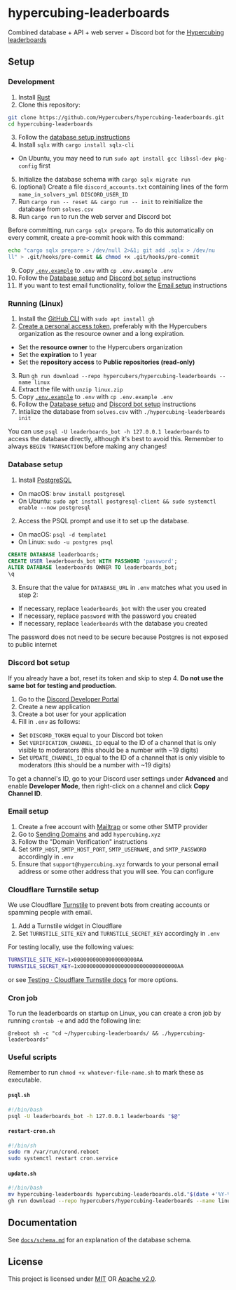 # hypercubing-leaderboards

Combined database + API + web server + Discord bot for the [Hypercubing leaderboards](https://lb.hypercubing.xyz/)

## Setup

### Development

1. Install [Rust](https://www.rust-lang.org/tools/install)
2. Clone this repository:

```sh
git clone https://github.com/Hypercubers/hypercubing-leaderboards.git
cd hypercubing-leaderboards
```

3. Follow the [database setup instructions](#database-setup)
4. Install `sqlx` with `cargo install sqlx-cli`

  - On Ubuntu, you may need to run `sudo apt install gcc libssl-dev pkg-config` first

5. Initialize the database schema with `cargo sqlx migrate run`
6. (optional) Create a file `discord_accounts.txt` containing lines of the form `name_in_solvers_yml DISCORD_USER_ID`
7. Run `cargo run -- reset && cargo run -- init` to reinitialize the database from `solves.csv`
8. Run `cargo run` to run the web server and Discord bot

Before committing, run `cargo sqlx prepare`. To do this automatically on every commit, create a pre-commit hook with this command:

```sh
echo "cargo sqlx prepare > /dev/null 2>&1; git add .sqlx > /dev/nu
ll" > .git/hooks/pre-commit && chmod +x .git/hooks/pre-commit
```

9. Copy [`.env.example`](.env.example) to `.env` with `cp .env.example .env`
10. Follow the [Database setup](#database-setup) and [Discord bot setup](#discord-bot-setup) instructions
10. If you want to test email functionality, follow the [Email setup](#email-setup) instructions

### Running (Linux)

1. Install the [GitHub CLI](https://cli.github.com/) with `sudo apt install gh`
2. [Create a personal access token](https://github.com/settings/tokens), preferably with the Hypercubers organization as the resource owner and a long expiration.

  - Set the **resource owner** to the Hypercubers organization
  - Set the **expiration** to 1 year
  - Set the **repository access** to **Public repositories (read-only)**

3. Run `gh run download --repo hypercubers/hypercubing-leaderboards --name linux`
4. Extract the file with `unzip linux.zip`
5. Copy [`.env.example`](.env.example) to `.env` with `cp .env.example .env`
6. Follow the [Database setup](#database-setup) and [Discord bot setup](#discord-bot-setup) instructions
7. Intialize the database from `solves.csv` with `./hypercubing-leaderboards init`

You can use `psql -U leaderboards_bot -h 127.0.0.1 leaderboards` to access the database directly, although it's best to avoid this. Remember to always `BEGIN TRANSACTION` before making any changes!

### Database setup

1. Install [PostgreSQL](https://www.postgresql.org/download/)

  - On macOS: `brew install postgresql`
  - On Ubuntu: `sudo apt install postgresql-client && sudo systemctl enable --now postgresql`

2. Access the PSQL prompt and use it to set up the database.

  - On macOS: `psql -d template1`
  - On Linux: `sudo -u postgres psql`

```sql
CREATE DATABASE leaderboards;
CREATE USER leaderboards_bot WITH PASSWORD 'password';
ALTER DATABASE leaderboards OWNER TO leaderboards_bot;
\q
```

3. Ensure that the value for `DATABASE_URL` in `.env` matches what you used in step 2:

  - If necessary, replace `leaderboards_bot` with the user you created
  - If necessary, replace `password` with the password you created
  - If necessary, replace `leaderboards` with the database you created

The password does not need to be secure because Postgres is not exposed to public internet

### Discord bot setup

If you already have a bot, reset its token and skip to step 4. **Do not use the same bot for testing and production.**

1. Go to the [Discord Developer Portal](https://discord.com/developers/applications)
2. Create a new application
3. Create a bot user for your application
4. Fill in  `.env` as follows:

  - Set `DISCORD_TOKEN` equal to your Discord bot token
  - Set `VERIFICATION_CHANNEL_ID` equal to the ID of a channel that is only visible to moderators (this should be a number with ~19 digits)
  - Set `UPDATE_CHANNEL_ID` equal to the ID of a channel that is only visible to moderators (this should be a number with ~19 digits)

To get a channel's ID, go to your Discord user settings under **Advanced** and enable **Developer Mode**, then right-click on a channel and click **Copy Channel ID**.

### Email setup

1. Create a free account with [Mailtrap](https://mailtrap.io/) or some other SMTP provider
2. Go to [Sending Domains](https://mailtrap.io/sending/domains) and add `hypercubing.xyz`
3. Follow the "Domain Verification" instructions
4. Set `SMTP_HOST`, `SMTP_HOST_PORT`, `SMTP_USERNAME`, and `SMTP_PASSWORD` accordingly in `.env`
5. Ensure that `support@hypercubing.xyz` forwards to your personal email address or some other address that you will see. You can configure

### Cloudflare Turnstile setup

We use Cloudflare [Turnstile](https://www.cloudflare.com/application-services/products/turnstile/) to prevent bots from creating accounts or spamming people with email.

1. Add a Turnstile widget in Cloudflare
2. Set `TURNSTILE_SITE_KEY` and `TURNSTILE_SECRET_KEY` accordingly in `.env`

For testing locally, use the following values:

```sh
TURNSTILE_SITE_KEY=1x00000000000000000000AA
TURNSTILE_SECRET_KEY=1x0000000000000000000000000000000AA
```

or see [Testing · Cloudflare Turnstile docs](https://developers.cloudflare.com/turnstile/troubleshooting/testing/) for more options.

### Cron job

To run the leaderboards on startup on Linux, you can create a cron job by running `crontab -e` and add the following line:

```cron
@reboot sh -c "cd ~/hypercubing-leaderboards/ && ./hypercubing-leaderboards"
```

### Useful scripts

Remember to run `chmod +x whatever-file-name.sh` to mark these as executable.

#### `psql.sh`

```bash
#!/bin/bash
psql -U leaderboards_bot -h 127.0.0.1 leaderboards "$@"
```

#### `restart-cron.sh`

```sh
#!/bin/sh
sudo rm /var/run/crond.reboot
sudo systemctl restart cron.service
```

#### `update.sh`

```sh title="update.sh"
#!/bin/bash
mv hypercubing-leaderboards hypercubing-leaderboards.old."$(date +'%Y-%m-%d.%H-%M-%S')"
gh run download --repo hypercubers/hypercubing-leaderboards --name linux
```

## Documentation

See [`docs/schema.md`](docs/schema.md) for an explanation of the database schema.

## License

This project is licensed under [MIT](https://opensource.org/license/mit) OR [Apache v2.0](https://apache.org/licenses/LICENSE-2.0).

